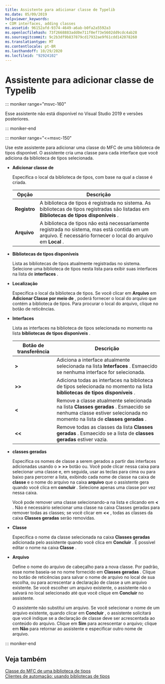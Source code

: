 ```yaml
---
title: Assistente para adicionar classe de Typelib
ms.date: 05/09/2019
helpviewer_keywords:
- COM interfaces, adding classes
ms.assetid: 96152afd-9374-4649-a6ab-b0fa2a5592a3
ms.openlocfilehash: 73f2668883add0e711f0ef73e5602dd9cdc4ab28
ms.sourcegitcommit: 9c2b3df9b837879cd17932ae9f61cdd142078260
ms.translationtype: MT
ms.contentlocale: pt-BR
ms.lasthandoff: 10/29/2020
ms.locfileid: "92924102"
---
```

# <a name="add-class-from-typelib-wizard"></a>Assistente para adicionar classe de Typelib

::: moniker range="msvc-160"

Esse assistente não está disponível no Visual Studio 2019 e versões posteriores.

::: moniker-end

::: moniker range="<=msvc-150"

Use este assistente para adicionar uma classe do MFC de uma biblioteca de tipos disponível. O assistente cria uma classe para cada interface que você adiciona da biblioteca de tipos selecionada.

- **Adicionar classe de**

   Especifica o local da biblioteca de tipos, com base na qual a classe é criada.

   |Opção|Descrição|
   |------------|-----------------|
   |**Registro**|A biblioteca de tipos é registrada no sistema. As bibliotecas de tipos registradas são listadas em **Bibliotecas de tipos disponíveis** .|
   |**Arquivo**|A biblioteca de tipos não está necessariamente registrada no sistema, mas está contida em um arquivo. É necessário fornecer o local do arquivo em **Local** .|

- **Bibliotecas de tipos disponíveis**

   Lista as bibliotecas de tipos atualmente registradas no sistema. Selecione uma biblioteca de tipos nesta lista para exibir suas interfaces na lista de **interfaces** .

- **Localização**

   Especifica o local da biblioteca de tipos. Se você clicar em **Arquivo** em **Adicionar Classe por meio de** , poderá fornecer o local do arquivo que contém a biblioteca de tipos. Para procurar o local do arquivo, clique no botão de reticências.

- **Interfaces**

   Lista as interfaces na biblioteca de tipos selecionada no momento na lista **bibliotecas de tipos disponíveis** .

   |Botão de transferência|Descrição|
   |---------------------|-----------------|
   |**>**|Adiciona a interface atualmente selecionada na lista **Interfaces** . Esmaecido se nenhuma interface for selecionada.|
   |**>>**|Adiciona todas as interfaces na biblioteca de tipos selecionada no momento na lista **bibliotecas de tipos disponíveis** .|
   |**\<**|Remove a classe atualmente selecionada na lista **Classes geradas** . Esmaecido se nenhuma classe estiver selecionada no momento na lista de **classes geradas** .|
   |**\<\<**|Remove todas as classes da lista **Classes geradas** . Esmaecido se a lista de **classes geradas** estiver vazia.|

- **classes geradas**

   Especifica os nomes de classe a serem gerados a partir das interfaces adicionadas usando o **>** **>>** botão ou. Você pode clicar nessa caixa para selecionar uma classe e, em seguida, usar as teclas para cima ou para baixo para percorrer a lista, exibindo cada nome de classe na caixa de **classe** e o nome do arquivo na caixa **arquivo** que o assistente gera quando você clica em **concluir** . Selecione apenas uma classe por vez nessa caixa.

   Você pode remover uma classe selecionando-a na lista e clicando em **<** . Não é necessário selecionar uma classe na caixa Classes geradas para remover todas as classes; se você clicar em **<<** , todas as classes da caixa **Classes geradas** serão removidas.

- **Classe**

   Especifica o nome da classe selecionada na caixa **Classes geradas** adicionada pelo assistente quando você clica em **Concluir** . É possível editar o nome na caixa **Classe** .

- **Arquivo**

   Define o nome do arquivo de cabeçalho para a nova classe. Por padrão, esse nome baseia-se no nome fornecido em **Classes geradas** . Clique no botão de reticências para salvar o nome de arquivo no local de sua escolha, ou para acrescentar a declaração de classe a um arquivo existente. Se você escolher um arquivo existente, o assistente não o salvará no local selecionado até que você clique em **Concluir** no assistente.

   O assistente não substitui um arquivo. Se você selecionar o nome de um arquivo existente, quando clicar em **Concluir** , o assistente solicitará que você indique se a declaração de classe deve ser acrescentada ao conteúdo do arquivo. Clique em **Sim** para acrescentar o arquivo; clique em **Não** para retornar ao assistente e especificar outro nome de arquivo.

::: moniker-end

## <a name="see-also"></a>Veja também

[Classe do MFC de uma biblioteca de tipos](../../mfc/reference/adding-an-mfc-class-from-a-type-library.md)<br/>
[Clientes de automação: usando bibliotecas de tipos](../../mfc/automation-clients-using-type-libraries.md)
